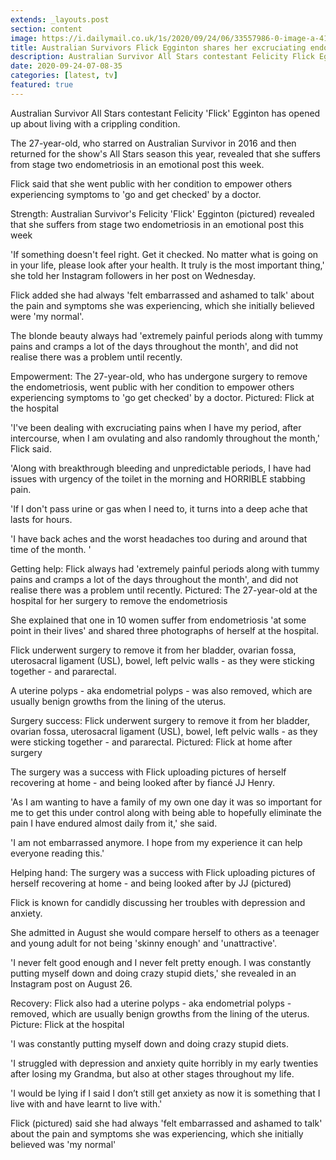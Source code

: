 ```yaml
---
extends: _layouts.post
section: content
image: https://i.dailymail.co.uk/1s/2020/09/24/06/33557986-0-image-a-41_1600924578336.jpg 
title: Australian Survivors Flick Egginton shares her excruciating endometriosis struggle 
description: Australian Survivor All Stars contestant Felicity Flick Egginton has opened up about living with a crippling condition. 
date: 2020-09-24-07-08-35 
categories: [latest, tv] 
featured: true 
--- 
```

Australian Survivor All Stars contestant Felicity 'Flick' Egginton has opened up about living with a crippling condition.

The 27-year-old, who starred on Australian Survivor in 2016 and then returned for the show's All Stars season this year, revealed that she suffers from stage two endometriosis in an emotional post this week.

Flick said that she went public with her condition to empower others experiencing symptoms to 'go and get checked' by a doctor. 

Strength: Australian Survivor's Felicity 'Flick' Egginton (pictured) revealed that she suffers from stage two endometriosis in an emotional post this week

'If something doesn't feel right. Get it checked. No matter what is going on in your life, please look after your health. It truly is the most important thing,' she told her Instagram followers in her post on Wednesday. 

Flick added she had always 'felt embarrassed and ashamed to talk' about the pain and symptoms she was experiencing, which she initially believed were 'my normal'.

The blonde beauty always had 'extremely painful periods along with tummy pains and cramps a lot of the days throughout the month', and did not realise there was a problem until recently.

Empowerment: The 27-year-old, who has undergone surgery to remove the endometriosis, went public with her condition to empower others experiencing symptoms to 'go get checked' by a doctor. Pictured: Flick at the hospital

'I've been dealing with excruciating pains when I have my period, after intercourse, when I am ovulating and also randomly throughout the month,' Flick said. 

'Along with breakthrough bleeding and unpredictable periods, I have had issues with urgency of the toilet in the morning and HORRIBLE stabbing pain.

'If I don't pass urine or gas when I need to, it turns into a deep ache that lasts for hours. 

'I have back aches and the worst headaches too during and around that time of the month. '

Getting help: Flick always had 'extremely painful periods along with tummy pains and cramps a lot of the days throughout the month', and did not realise there was a problem until recently. Pictured: The 27-year-old at the hospital for her surgery to remove the endometriosis

She explained that one in 10 women suffer from endometriosis 'at some point in their lives' and shared three photographs of herself at the hospital.

Flick underwent surgery to remove it from her bladder, ovarian fossa, uterosacral ligament (USL), bowel, left pelvic walls - as they were sticking together - and pararectal.

A uterine polyps - aka endometrial polyps - was also removed, which are usually benign growths from the lining of the uterus. 

Surgery success: Flick underwent surgery to remove it from her bladder, ovarian fossa, uterosacral ligament (USL), bowel, left pelvic walls - as they were sticking together - and pararectal. Pictured: Flick at home after surgery

The surgery was a success with Flick uploading pictures of herself recovering at home - and being looked after by fiancé JJ Henry. 

'As I am wanting to have a family of my own one day it was so important for me to get this under control along with being able to hopefully eliminate the pain I have endured almost daily from it,' she said.

'I am not embarrassed anymore. I hope from my experience it can help everyone reading this.' 

Helping hand: The surgery was a success with Flick uploading pictures of herself recovering at home - and being looked after by JJ (pictured)

Flick is known for candidly discussing her troubles with depression and anxiety.

She admitted in August she would compare herself to others as a teenager and young adult for not being 'skinny enough' and 'unattractive'.

'I never felt good enough and I never felt pretty enough. I was constantly putting myself down and doing crazy stupid diets,' she revealed in an Instagram post on August 26.

Recovery: Flick also had a uterine polyps - aka endometrial polyps - removed, which are usually benign growths from the lining of the uterus. Picture: Flick at the hospital

'I was constantly putting myself down and doing crazy stupid diets. 

'I struggled with depression and anxiety quite horribly in my early twenties after losing my Grandma, but also at other stages throughout my life.

'I would be lying if I said I don’t still get anxiety as now it is something that I live with and have learnt to live with.' 

Flick (pictured) said she had always 'felt embarrassed and ashamed to talk' about the pain and symptoms she was experiencing, which she initially believed was 'my normal'

